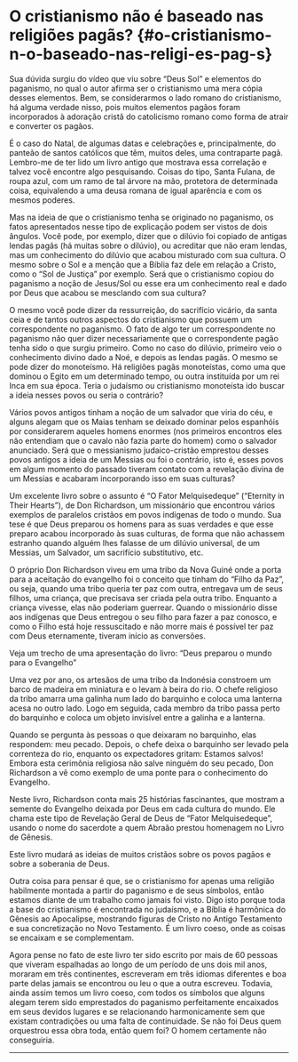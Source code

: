 # O cristianismo não é baseado nas religiões pagãs? {#o-cristianismo-n-o-baseado-nas-religi-es-pag-s}

Sua dúvida surgiu do vídeo que viu sobre “Deus Sol” e elementos do paganismo, no qual o autor afirma ser o cristianismo uma mera cópia desses elementos. Bem, se considerarmos o lado romano do cristianismo, há alguma verdade nisso, pois muitos elementos pagãos foram incorporados à adoração cristã do catolicismo romano como forma de atrair e converter os pagãos.

É o caso do Natal, de algumas datas e celebrações e, principalmente, do panteão de santos católicos que têm, muitos deles, uma contraparte pagã. Lembro-me de ter lido um livro antigo que mostrava essa correlação e talvez você encontre algo pesquisando. Coisas do tipo, Santa Fulana, de roupa azul, com um ramo de tal árvore na mão, protetora de determinada coisa, equivalendo a uma deusa romana de igual aparência e com os mesmos poderes.

Mas na ideia de que o cristianismo tenha se originado no paganismo, os fatos apresentados nesse tipo de explicação podem ser vistos de dois ângulos. Você pode, por exemplo, dizer que o dilúvio foi copiado de antigas lendas pagãs (há muitas sobre o dilúvio), ou acreditar que não eram lendas, mas um conhecimento do dilúvio que acabou misturado com sua cultura. O mesmo sobre o Sol e a menção que a Bíblia faz dele em relação a Cristo, como o “Sol de Justiça” por exemplo. Será que o cristianismo copiou do paganismo a noção de Jesus/Sol ou esse era um conhecimento real e dado por Deus que acabou se mesclando com sua cultura?

O mesmo você pode dizer da ressurreição, do sacrifício vicário, da santa ceia e de tantos outros aspectos do cristianismo que possuem um correspondente no paganismo. O fato de algo ter um correspondente no paganismo não quer dizer necessariamente que o correspondente pagão tenha sido o que surgiu primeiro. Como no caso do dilúvio, primeiro veio o conhecimento divino dado a Noé, e depois as lendas pagãs. O mesmo se pode dizer do monoteísmo. Há religiões pagãs monoteístas, como uma que dominou o Egito em um determinado tempo, ou outra instituída por um rei Inca em sua época. Teria o judaísmo ou cristianismo monoteísta ido buscar a ideia nesses povos ou seria o contrário?

Vários povos antigos tinham a noção de um salvador que viria do céu, e alguns alegam que os Maias tenham se deixado dominar pelos espanhóis por considerarem aqueles homens enormes (nos primeiros encontros eles não entendiam que o cavalo não fazia parte do homem) como o salvador anunciado. Será que o messianismo judaico-cristão emprestou desses povos antigos a ideia de um Messias ou foi o contrário, isto é, esses povos em algum momento do passado tiveram contato com a revelação divina de um Messias e acabaram incorporando isso em suas culturas?

Um excelente livro sobre o assunto é “O Fator Melquisedeque” (“Eternity in Their Hearts”), de Don Richardson, um missionário que encontrou vários exemplos de paralelos cristãos em povos indígenas de todo o mundo. Sua tese é que Deus preparou os homens para as suas verdades e que esse preparo acabou incorporado às suas culturas, de forma que não achassem estranho quando alguém lhes falasse de um dilúvio universal, de um Messias, um Salvador, um sacrifício substitutivo, etc.

O próprio Don Richardson viveu em uma tribo da Nova Guiné onde a porta para a aceitação do evangelho foi o conceito que tinham do “Filho da Paz”, ou seja, quando uma tribo queria ter paz com outra, entregava um de seus filhos, uma criança, que precisava ser criada pela outra tribo. Enquanto a criança vivesse, elas não poderiam guerrear. Quando o missionário disse aos indígenas que Deus entregou o seu filho para fazer a paz conosco, e como o Filho está hoje ressuscitado e não morre mais é possível ter paz com Deus eternamente, tiveram início as conversões.

Veja um trecho de uma apresentação do livro: “Deus preparou o mundo para o Evangelho”

Uma vez por ano, os artesãos de uma tribo da Indonésia constroem um barco de madeira em miniatura e o levam à beira do rio. O chefe religioso da tribo amarra uma galinha num lado do barquinho e coloca uma lanterna acesa no outro lado. Logo em seguida, cada membro da tribo passa perto do barquinho e coloca um objeto invisível entre a galinha e a lanterna.

Quando se pergunta às pessoas o que deixaram no barquinho, elas respondem: meu pecado. Depois, o chefe deixa o barquinho ser levado pela correnteza do rio, enquanto os expectadores gritam: Estamos salvos! Embora esta cerimônia religiosa não salve ninguém do seu pecado, Don Richardson a vê como exemplo de uma ponte para o conhecimento do Evangelho.

Neste livro, Richardson conta mais 25 histórias fascinantes, que mostram a semente do Evangelho deixada por Deus em cada cultura do mundo. Ele chama este tipo de Revelação Geral de Deus de “Fator Melquisedeque”, usando o nome do sacerdote a quem Abraão prestou homenagem no Livro de Gênesis.

Este livro mudará as ideias de muitos cristãos sobre os povos pagãos e sobre a soberania de Deus.

Outra coisa para pensar é que, se o cristianismo for apenas uma religião habilmente montada a partir do paganismo e de seus símbolos, então estamos diante de um trabalho como jamais foi visto. Digo isto porque toda a base do cristianismo é encontrada no judaísmo, e a Bíblia é harmônica do Gênesis ao Apocalipse, mostrando figuras de Cristo no Antigo Testamento e sua concretização no Novo Testamento. É um livro coeso, onde as coisas se encaixam e se complementam.

Agora pense no fato de este livro ter sido escrito por mais de 60 pessoas que viveram espalhadas ao longo de um período de uns dois mil anos, moraram em três continentes, escreveram em três idiomas diferentes e boa parte delas jamais se encontrou ou leu o que a outra escreveu. Todavia, ainda assim temos um livro coeso, com todos os símbolos que alguns alegam terem sido emprestados do paganismo perfeitamente encaixados em seus devidos lugares e se relacionando harmonicamente sem que existam contradições ou uma falta de continuidade. Se não foi Deus quem orquestrou essa obra toda, então quem foi? O homem certamente não conseguiria.

*****